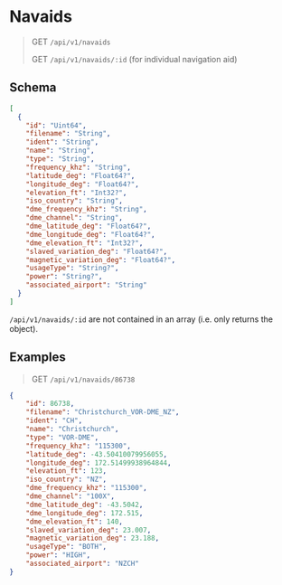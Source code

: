 # Navaids

> GET `/api/v1/navaids`
> 
> GET `/api/v1/navaids/:id` (for individual navigation aid)

## Schema

```json
[
  {
    "id": "Uint64",
    "filename": "String",
    "ident": "String",
    "name": "String",
    "type": "String",
    "frequency_khz": "String",
    "latitude_deg": "Float64?",
    "longitude_deg": "Float64?",
    "elevation_ft": "Int32?",
    "iso_country": "String",
    "dme_frequency_khz": "String",
    "dme_channel": "String",
    "dme_latitude_deg": "Float64?",
    "dme_longitude_deg": "Float64?",
    "dme_elevation_ft": "Int32?",
    "slaved_variation_deg": "Float64?",
    "magnetic_variation_deg": "Float64?",
    "usageType": "String?",
    "power": "String?",
    "associated_airport": "String"
  }
]
```

`/api/v1/navaids/:id` are not contained in an array (i.e. only returns the object).

## Examples

> GET `/api/v1/navaids/86738`

```json
{
    "id": 86738,
    "filename": "Christchurch_VOR-DME_NZ",
    "ident": "CH",
    "name": "Christchurch",
    "type": "VOR-DME",
    "frequency_khz": "115300",
    "latitude_deg": -43.50410079956055,
    "longitude_deg": 172.51499938964844,
    "elevation_ft": 123,
    "iso_country": "NZ",
    "dme_frequency_khz": "115300",
    "dme_channel": "100X",
    "dme_latitude_deg": -43.5042,
    "dme_longitude_deg": 172.515,
    "dme_elevation_ft": 140,
    "slaved_variation_deg": 23.007,
    "magnetic_variation_deg": 23.188,
    "usageType": "BOTH",
    "power": "HIGH",
    "associated_airport": "NZCH"
}
```